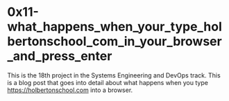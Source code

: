 # 0x11-what_happens_when_your_type_holbertonschool_com_in_your_browser_and_press_enter

This is the 18th project in the Systems Engineering and DevOps track. This is a blog post that goes into detail about what happens when you type https://holbertonschool.com into a browser.
